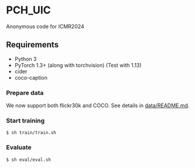 # PCH_UIC
Anonymous code for ICMR2024
## Requirements
- Python 3
- PyTorch 1.3+ (along with torchvision) (Test with 1.13)
- cider
- coco-caption

### Prepare data
We now support both flickr30k and COCO. See details in [data/README.md](data/README.md).

### Start training
```
$ sh train/train.sh 
```

### Evaluate
```
$ sh eval/eval.sh 
```


